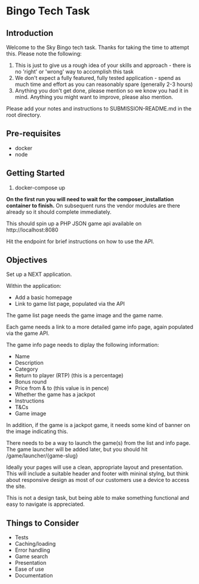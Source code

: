 # Bingo Tech Task



## Introduction

Welcome to the Sky Bingo tech task. Thanks for taking the time to attempt this. Please note the following:

1. This is just to give us a rough idea of your skills and approach - there is no 'right' or 'wrong' way to accomplish this task
2. We don't expect a fully featured, fully tested application - spend as much time and effort as you can reasonably spare (generally 2-3 hours)
3. Anything you don't get done, please mention so we know you had it in mind. Anything you might want to improve, please also mention.

Please add your notes and instructions to SUBMISSION-README.md in the root directory.

## Pre-requisites

* docker
* node


## Getting Started

1. docker-compose up

**On the first run you will need to wait for the composer_installation container to finish.** On subsequent runs the vendor modules are there already so it should complete immediately.

This should spin up a PHP JSON game api available on http://localhost:8080

Hit the endpoint for brief instructions on how to use the API.


## Objectives

Set up a NEXT application.

Within the application:

* Add a basic homepage
* Link to game list page, populated via the API

The game list page needs the game image and the game name.

Each game needs a link to a more detailed game info page, again populated via the game API.

The game info page needs to diplay the following information:

* Name
* Description
* Category
* Return to player (RTP) (this is a percentage)
* Bonus round
* Price from & to (this value is in pence)
* Whether the game has a jackpot
* Instructions
* T&Cs
* Game image

In addition, if the game is a jackpot game, it needs some kind of banner on the image indicating this.

There needs to be a way to launch the game(s) from the list and info page. The game launcher will be added later, but you should hit /game/launcher/{game-slug}

Ideally your pages will use a clean, appropriate layout and presentation. This will include a suitable header and footer with mininal stylng, but think about responsive design as most of our customers use a device to access the site.

This is not a design task, but being able to make something functional and easy to navigate is appreciated.

## Things to Consider

* Tests
* Caching/loading
* Error handling
* Game search
* Presentation
* Ease of use
* Documentation
